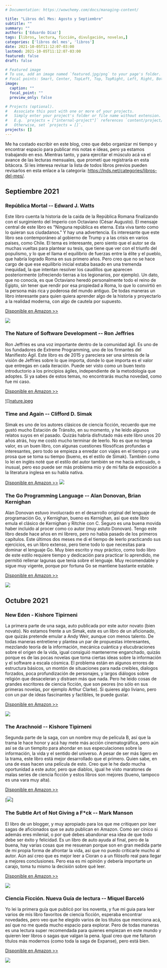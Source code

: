 ```yaml
---
# Documentation: https://wowchemy.com/docs/managing-content/

title: "Libros del Mes: Agosto y Septiembre"
subtitle: ""
summary: ""
authors: ['Eduardo Díaz']
tags: [libros, lectura, ficción, divulgación, novelas,]
categories: ['libros del mes', 'libros']
date: 2021-10-05T11:12:07-03:00
lastmod: 2021-10-05T11:12:07-03:00
featured: false
draft: false

# Featured image
# To use, add an image named `featured.jpg/png` to your page's folder.
# Focal points: Smart, Center, TopLeft, Top, TopRight, Left, Right, BottomLeft, Bottom, BottomRight.
image:
  caption: ""
  focal_point: ""
  preview_only: false

# Projects (optional).
#   Associate this post with one or more of your projects.
#   Simply enter your project's folder or file name without extension.
#   E.g. `projects = ["internal-project"]` references `content/project/deep-learning/index.md`.
#   Otherwise, set `projects = []`.
projects: []
---
```


Me ha costado escribir en este blog, creo que debo organizar mi tiempo y encontrar espacio para publicar mis notas e ideas, pero ya estamos trabajando en eso. Mientras tanto, y para ejercitar el músculo acá va el avance de las lecturas mensuales, que prometí que registraría en esta bitácora. 
Si les interesa revisar la lista de todos libros previos pueden revisarlos en esta enlace a la categoría: https://lnds.net/categories/libros-del-mes/. 


## Septiembre 2021

### República Mortal -- Edward J. Watts

Este libro cuenta la historia de la caida de la República Romana finalizando con el surgimiento del Imperio con Octaviano (César Augusto). El mensaje central de este libro es "Ninguna república es eterna. Esta viva tanto como lo quieran sus ciudadanos." Y hay una advertencia. Es interesante que este libro sea contemporáneo al gobierno de Trump y a las crisis en varios paises, como Chile. El tema es interesante, pero siento que el autor se da muchas vueltas para plantear su tesis, que tiene que ver con el triunfo del populismo, y lo que el llama el equilibrio de fuerzas entre la élite y el pueblo, que habría logrado Roma en sus primero años. Pero creo que no se hace cargo de que ese equilibrio inicial estaba basado en una tremenda inequidad, la que intentan resolver los caudillos que aparecen posteriormente (ofreciendo tierras a los legionarios, por ejemplo). Un dato, que no conocía, es que Octaviano heredó personalmente todo el reino de Egipto, sin tener que rendir por esa propiedad a Roma, lo que lo convirtió en la persona más rica y poderosa del mundo antiguo. De todas maneras un libro interesante para quien quiera aprender algo de la historia y proyectarlo a la realidad moderna, con algo de cautela por supuesto.


[Disponible en Amazon >>](https://amzn.to/3BcTWdP)

[![](republica.jpeg)](https://amzn.to/3BcTWdP)

### The Nature of Software Development -- Ron Jeffries

Ron Jeffries es una voz importante dentro de la comunidad ágil. Es uno de los fundadores de Extreme Programming, uno de los firmantes del Manifiesto Ágil. Este libro es de 2015 y pareciera ser una síntesis de la visión de Jeffries sobre lo que importa, donde lo que importa es el valor que entregas en cada iteración. Puede ser visto como un buen texto introductorio a los principios ágiles, independiente de la metodología que adoptes. Si ya sabes de estos temas, no encontrarás mucha novedad, como fue mi caso.

[Disponible en Amazon >>](https://amzn.to/3mpn8s6)

[![]nature.jpeg](https://amzn.to/3mpn8s6)

### Time and Again -- Clifford D. Simak

Simak es uno de los autores clásicos de ciencia ficción, recuerdo que me gustó mucho Estación de Tránsito, en su momento, y he leido algunos relatos suyos en el pasado. Quizás habría disfrutado más este libro unos 20 años atrás, hoy me costó mucho terminar de leerlo. No es que no tenga valor, es un buen libro, con algunas cuestiones filosóficas profundas e interesantes, pero todo se empieza a enredar con viajes en el tiempo y una prosa que se toma su tiempo (bueno, es el estilo de Simak). También como lo lei en inglés noté que el estilo del autor también se me hacía anticuado, o inusual, pero eso puede ser más problema mio y de mi falta de exposición a la literatura inglesa en su habla nativa. 

[Disponible en Amazon >>](https://amzn.to/3FlZC83)
[![](time.jpeg)](https://amzn.to/3FlZC83)

### The Go Programming Language -- Alan Donovan, Brian Kernighan

Alan Donovan estuvo involucrado en el desarrollo original del lenguaje de programación Go, y Kernighan, bueno es Kernighan, así que este libro emula el clásico de Kernighan y Ritchie  con C. Seguro es una buena movida haber incluido al procer como co autor (muy astuto Donovan). Tengo este libro desde hace años en mi librero, pero no había pasado de los primeros capítulos. Este últimos dos meses me di el tiempo de leerlo practicando sus ejercicios, es un libro extenso, pero tiene todo lo que necesitas para dominar el lenguaje Go. Muy bien escrito y muy práctico, como todo libro de este estilo requiere tiempo y dedicación para practicar lo aprendido, me permitió rellenar  lagunas que tenía sobre el lenguaje. Muy recomendable y sigue muy vigente, porque por fortuna Go se mantiene bastante estable.

[Disponible en Amazon >>](https://amzn.to/2Ykc0os)

[![](go.jpeg)](https://amzn.to/2Ykc0os)

## Octubre 2021

### New Eden - Kishore Tipirneni

La primera parte de una saga, auto publicada por este autor novato (bien novato). No estamos frente a un Simak, este es un libro de  un aficionado, que quizás pretende emular a Andy Weir, aunque con menos talento. De todas maneras entretiene y plantea un par de propuestas interesantes, mezclando teoría de la información, mecánica cuántica y elucubraciones sobre el origen de la vida, igual consiguió mantenerme enganchado, quizás porque es de las pocas novelas que toma ciertas ideas sobre la información y el software a escala cósmica. El problema están en algunos errores de estructura básicos, un montón de situaciones para nada creibles, dialogos forzados, poca profundización de personajes, y largos diálogos sobre religión que desaceleran y distraen más que nada. Pero he leido cosas de grandes escritores de ciencia ficción, que son peores (no sólo en sus primeras novelas, por ejemplo Arthur Clarke). Si quieres algo liviano, pero con un par de ideas fascinantes y factibles, te puede gustar.

[Disponible en Amazon >>](https://amzn.to/3uIEDqU)

[![](new-eden.jpeg)](https://amzn.to/3uIEDqU)

### The Arachnoid -- Kishore Tipirneni

Segunda parte de la saga, con un nombre muy de película B, así que la trama le hace honor y acá hay mete más acción cinematográfica, pero aún así se da un tiempito para ahondar en sus especulaciones sobre la información, la vida y el sentido del universo.  A pesar de ser más ligero en la trama, este libro está mejor desarrollado que el primero. Quien sabe, en una de esas hacen una película de esto. Creo que le he dado mucha oportunidad a este autor, pero que diablos, igual he visto maratones de malas series de ciencia ficción y estos libros son mejores (bueno, tampoco es una vara muy alta).


[Disponible en Amazon >>](https://amzn.to/3uQCJVh)

[![](arachnoid.jpeg)]

### The Subtle Art of Not Giving a F*ck -- Mark Manson

El libro de un blogger, y muy apropiado para los que me critiquen por leer sagas de aficionados  que se auto publican en Amazon. Como ser cínico si además eres milenial, o por qué debes abandonar esa idea de que todo debe ser éxito y felicidad. Es un libro de auto ayuda al final, pero de la buena, hay varias cosas que me resuenan porque son en gran medida parte de mi propia forma de afrontar la vida, así que no puedo criticarle mucho al autor. Aún así creo que es mejor leer a Cioran o a un filósofo real para llegar a mejores conclusiones. Pero esa es mi opinión y debería importarte un carajo, toma tu mismo la decisión sobre qué leer.

[Disponible en Amazon >>](https://amzn.to/3mw8ejT)

[![](art.jpeg)](https://amzn.to/3mw8ejT)

### Ciencia Ficción. Nueva Guía de lectura -- Miquel Barceló

Yo lei la primera guía que publicó por los noventa, y fue mi guia para leer varios de mis libro favoritos de ciencia ficción, esperaba encontrar novedades, pero veo que he elegido varios de los títulos que menciona acá, así que no me queda mucho espacio para explorar. Pero de todas maneras es una lectura super recomendada para quienes empiezan en este mundo y quieren leer libros o sagas que valgan la pena. Igual creo que me faltaron títulos más modernos (como toda la saga de Expanse), pero está bien.

[Disponible en Amazon >>](https://amzn.to/3uJzm2h)

[![](guia.jpeg)](https://amzn.to/3uJzm2h)